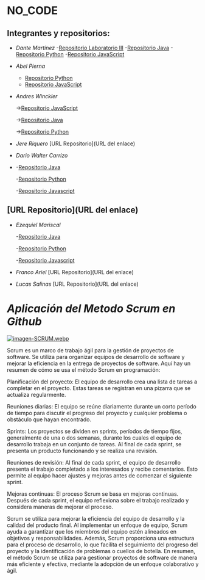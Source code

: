 # NO_CODE 
## Integrantes y repositorios:

- *Dante Martinez*
-[Repositorio Laboratorio III](https://github.com/mzadante/UTN-Tecnicatura-III-Lenguajes)
   -[Repositorio Java](https://github.com/mzadante/UTN-Tecnicatura-III-Lenguajes/tree/main/Tecnicatura3Java)
   -[Repositorio Python](https://github.com/mzadante/UTN-Tecnicatura-III-Lenguajes/tree/main/Tecnicatura3Py)
   -[Repositorio JavaScript](https://github.com/mzadante/UTN-Tecnicatura-III-Lenguajes/tree/main/Tecnicatura3Js)
- *Abel Pierna*
  
   - [Repositorio Python](https://github.com/Abelino537/LaboratorioIII-Python)
   - [Repositorio JavaScript](https://github.com/Abelino537/LaboratorioIII-JS)

- *Andres Winckler*

   ->[Repositorio JavaScript](https://github.com/andreswinck/tecnicaturaGit/tree/master/Tecnicatura3JS)

   ->[Repositorio Java](https://github.com/andreswinck/tecnicaturaGit/tree/master/Tecnicatura3Java)

   ->[Repositorio Python](https://github.com/andreswinck/tecnicaturaGit/tree/master/Tecnicatura3Py)


- *Jere Riquero*
[URL Repositorio](URL del enlace)
- *Dario Walter Carrizo*
- 
     -[Repositorio Java](https://github.com/dwc1970/Tercer-Semestre-23)

     -[Repositorio Python](https://github.com/dwc1970/Python-23)

     -[Repositorio Javascript](https://github.com/dwc1970/JAVASCRIPT-23)
  
[URL Repositorio](URL del enlace)
-
-  *Ezequiel Mariscal*

   -[Repositorio Java](https://github.com/ezequielmariscal/Tecnicatura3Java)

   -[Repositorio Python](https://github.com/ezequielmariscal/Tecnicatura3Py)

   -[Repositorio Javascript](https://github.com/ezequielmariscal/Tecnicatura3Js)

- *Franco Ariel*
[URL Repositorio](URL del enlace)
- *Lucas Salinas*
[URL Repositorio](URL del enlace)


# ***Aplicación del Metodo Scrum en Github***

[![imagen-SCRUM.webp](https://i.postimg.cc/L8v27MgN/imagen-SCRUM.webp)](https://postimg.cc/bZG7DWTt)

Scrum es un marco de trabajo ágil para la gestión de proyectos de software. Se utiliza para organizar equipos de desarrollo de software y mejorar la eficiencia en la entrega de proyectos de software. Aquí hay un resumen de cómo se usa el método Scrum en programación:

Planificación del proyecto: El equipo de desarrollo crea una lista de tareas a completar en el proyecto. Estas tareas se registran en una pizarra que se actualiza regularmente.

Reuniones diarias: El equipo se reúne diariamente durante un corto período de tiempo para discutir el progreso del proyecto y cualquier problema o obstáculo que hayan encontrado.

Sprints: Los proyectos se dividen en sprints, períodos de tiempo fijos, generalmente de una o dos semanas, durante los cuales el equipo de desarrollo trabaja en un conjunto de tareas. Al final de cada sprint, se presenta un producto funcionando y se realiza una revisión.

Reuniones de revisión: Al final de cada sprint, el equipo de desarrollo presenta el trabajo completado a los interesados y recibe comentarios. Esto permite al equipo hacer ajustes y mejoras antes de comenzar el siguiente sprint.

Mejoras continuas: El proceso Scrum se basa en mejoras continuas. Después de cada sprint, el equipo reflexiona sobre el trabajo realizado y considera maneras de mejorar el proceso.

Scrum se utiliza para mejorar la eficiencia del equipo de desarrollo y la calidad del producto final. Al implementar un enfoque de equipo, Scrum ayuda a garantizar que los miembros del equipo estén alineados en objetivos y responsabilidades. Además, Scrum proporciona una estructura para el proceso de desarrollo, lo que facilita el seguimiento del progreso del proyecto y la identificación de problemas o cuellos de botella. En resumen, el método Scrum se utiliza para gestionar proyectos de software de manera más eficiente y efectiva, mediante la adopción de un enfoque colaborativo y ágil.
